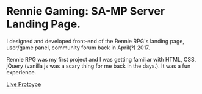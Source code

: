 # Rennie Gaming: SA-MP Server Landing Page.

I designed and developed front-end of the Rennie RPG's landing page, user/game panel, community forum back in April(?) 2017.

Rennie RPG was my first project and I was getting familiar with HTML, CSS, jQuery (vanilla js was a scary thing for me back in the days.). It was a fun experience.

[Live Protoype](https://ogunb.github.io/rennie-landing/dist/index.html)
